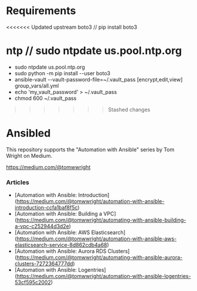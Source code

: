 # Requirements
<<<<<<< Updated upstream
boto3 // pip install boto3

ntp // sudo ntpdate us.pool.ntp.org
=======
- sudo ntpdate us.pool.ntp.org
- sudo python -m pip install --user boto3
- ansible-vault --vault-password-file=~/.vault_pass [encrypt,edit,view] group_vars/all.yml
- echo 'my_vault_password' > ~/.vault_pass
- chmod 600 ~/.vault_pass
>>>>>>> Stashed changes


# Ansibled
This repository supports the "Automation with Ansible" series by Tom Wright on Medium.

https://medium.com/@tomwwright


### Articles

- [Automation with Ansible: Introduction] (https://medium.com/@tomwwright/automation-with-ansible-introduction-ccfa1baf8f5c)
- [Automation with Ansible: Building a VPC] (https://medium.com/@tomwwright/automating-with-ansible-building-a-vpc-c252944d3d2e)
- [Automation with Ansible: AWS Elasticsearch] (https://medium.com/@tomwwright/automation-with-ansible-aws-elasticsearch-service-8d862cdb4a68)
- [Automation with Ansible: Aurora RDS Clusters] (https://medium.com/@tomwwright/automating-with-ansible-aurora-clusters-7272364777dd)
- [Automation with Ansible: Logentries] (https://medium.com/@tomwwright/automation-with-ansible-logentries-53cf595c2002)

